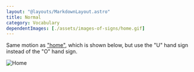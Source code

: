 ```yaml
---
layout: "@layouts/MarkdownLayout.astro"
title: Normal
category: Vocabulary
dependentImages: [./assets/images-of-signs/home.gif]
---
```


Same motion as ["home"](./home), which is shown below,
but use the "U" hand sign instead of the "O" hand sign.

![Home](@signs/home.gif)
